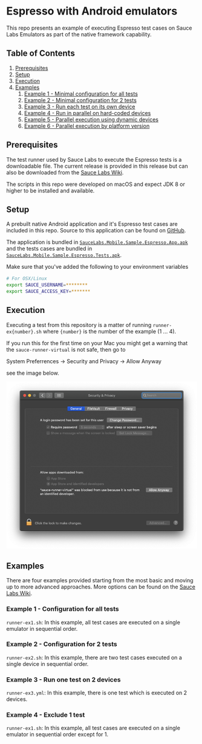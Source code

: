 # Espresso with Android emulators
This repo presents an example of executing Espresso test cases on Sauce Labs Emulators as part
of the native framework capability.

## Table of Contents
1. [Prerequisites](#prerequisites)
1. [Setup](#setup)
1. [Execution](#execution)
1. [Examples](#examples)
    1. [Example 1 - Minimal configuration for all tests](#example-1---minimal-configuration-for-all-tests)
    1. [Example 2 - Minimal configuration for 2 tests](#example-2---minimal-configuration-for-2-tests)
    1. [Example 3 - Run each test on its own device](#example-3---run-each-test-on-its-own-device)
    1. [Example 4 - Run in parallel on hard-coded devices](#example-4---run-in-parallel-on-hard-coded-devices)
    1. [Example 5 - Parallel execution using dynamic devices](#example-5---parallel-execution-using-dynamic-devices)
    1. [Example 6 - Parallel execution by platform version](#example-6---parallel-execution-by-platform-version)

## Prerequisites
The test runner used by Sauce Labs to execute the Espresso tests is a downloadable file.
The current release is provided in this release but can also be downloaded from the [Sauce Labs Wiki](https://wiki.saucelabs.com/display/DOCS/Sauce+Runner+for+Virtual+Devices+Change+Logs).

The scripts in this repo were developed on macOS and expect JDK 8 or higher to be installed and available.

## Setup
A prebuilt native Android application and it's Espresso test cases are included in this repo. Source to this application can be found on [GitHub](https://github.com/saucelabs/sample-app-mobile).

The application is bundled in [`SauceLabs.Mobile.Sample.Espresso.App.apk`](./SauceLabs.Mobile.Sample.Espresso.App.apk) and the tests cases are bundled in [`SauceLabs.Mobile.Sample.Espresso.Tests.apk`](./SauceLabs.Mobile.Sample.Espresso.Tests.apk).

Make sure that you've added the following to your environment variables

```bash
# For OSX/Linux
export SAUCE_USERNAME=********
export SAUCE_ACCESS_KEY=*******
```

## Execution
Executing a test from this repository is a matter of running `runner-ex{number}.sh` where `{number}` is the number of the example (1 ... 4).

If you run this for the first time on your Mac you might get a warning that the `sauce-runner-virtual` is not safe,
then go to

System Preferrences &rarr; Security and Privacy &rarr; Allow Anyway 
 
see the image below.

![Accept blocked runner](./assets/blocked.png)

## Examples
There are four examples provided starting from the most basic and moving up to more advanced approaches. 
More options can be found on the [Sauce Labs Wiki](https://wiki.saucelabs.com/display/DOCS/Command+Reference+for+Sauce+Runner+for+Virtual+Devices).

### Example 1 - Configuration for all tests
`runner-ex1.sh`: In this example, all test cases are executed on a single emulator in sequential order.

### Example 2 - Configuration for 2 tests
`runner-ex2.sh`: In this example, there are two test cases executed on a single device in sequential order.

### Example 3 - Run one test on 2 devices
`runner-ex3.yml`: In this example, there is one test which is executed on 2 devices.

### Example 4 - Exclude 1 test
`runner-ex1.sh`: In this example, all test cases are executed on a single emulator in sequential order except for 1.
